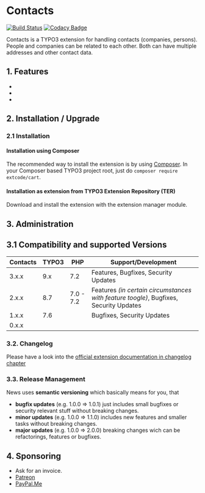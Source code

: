 # Contacts

[![Build Status](https://travis-ci.org/extcode/contacts.svg?branch=master)](https://travis-ci.org/extcode/contacts)
[![Codacy Badge](https://api.codacy.com/project/badge/Grade/0e71b0ff657e475f8b4af581e13ce3b8)](https://www.codacy.com/app/extcode/contacts?utm_source=github.com&amp;utm_medium=referral&amp;utm_content=extcode/contacts&amp;utm_campaign=Badge_Grade)

Contacts is a TYPO3 extension for handling contacts (companies, persons).
People and companies can be related to each other.
Both can have multiple addresses and other contact data.

## 1. Features

-
-
-

## 2. Installation / Upgrade

### 2.1 Installation

#### Installation using Composer

The recommended way to install the extension is by using [Composer][2]. In your Composer based TYPO3 project root, just do `composer require extcode/cart`. 

#### Installation as extension from TYPO3 Extension Repository (TER)

Download and install the extension with the extension manager module.

## 3. Administration

## 3.1 Compatibility and supported Versions

| Contacts      | TYPO3      | PHP       | Support/Development                     |
| ------------- | ---------- | ----------|---------------------------------------- |
| 3.x.x         | 9.x        | 7.2       | Features, Bugfixes, Security Updates    |
| 2.x.x         | 8.7        | 7.0 - 7.2 | Features _(in certain circumstances with feature toogle)_, Bugfixes, Security Updates    |
| 1.x.x         | 7.6        |           | Bugfixes, Security Updates              |
| 0.x.x         |            |           |                                         |

### 3.2. Changelog

Please have a look into the [official extension documentation in changelog chapter](https://docs.typo3.org/typo3cms/extensions/cart/Misc/Changelog/Index.html)

### 3.3. Release Management

News uses **semantic versioning** which basically means for you, that
- **bugfix updates** (e.g. 1.0.0 => 1.0.1) just includes small bugfixes or security relevant stuff without breaking changes.
- **minor updates** (e.g. 1.0.0 => 1.1.0) includes new features and smaller tasks without breaking changes.
- **major updates** (e.g. 1.0.0 => 2.0.0) breaking changes wich can be refactorings, features or bugfixes.

## 4. Sponsoring

*  Ask for an invoice.
*  [Patreon](https://patreon.com/ext_cart)
*  [PayPal.Me](https://paypal.me/extcart)

[1]: https://docs.typo3.org/typo3cms/extensions/cart/
[2]: https://getcomposer.org/